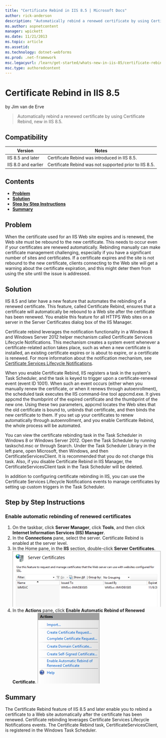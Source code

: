 ```yaml
---
title: "Certificate Rebind in IIS 8.5 | Microsoft Docs"
author: rick-anderson
description: "Automatically rebind a renewed certificate by using Certificate Rebind, new in IIS 8.5."
ms.author: aspnetcontent
manager: wpickett
ms.date: 11/21/2013
ms.topic: article
ms.assetid: 
ms.technology: dotnet-webforms
ms.prod: .net-framework
msc.legacyurl: /learn/get-started/whats-new-in-iis-85/certificate-rebind-in-iis85
msc.type: authoredcontent
---
```

Certificate Rebind in IIS 8.5
====================
by Jim van de Erve

> Automatically rebind a renewed certificate by using Certificate Rebind, new in IIS 8.5.


## Compatibility


| Version | Notes |
| --- | --- |
| IIS 8.5 and later | Certificate Rebind was introduced in IIS 8.5. |
| IIS 8.0 and earlier | Certificate Rebind was not supported prior to IIS 8.5. |


## Contents

- [**Problem**](#TOC301258515)
- [**Solution**](#TOC301258516)
- [**Step by Step Instructions**](#TOC301258517)
- [**Summary**](#TOC301258518)

<a id="TOC301258515"></a>
## Problem

When the certificate used for an IIS Web site expires and is renewed, the Web site must be rebound to the new certificate. This needs to occur even if your certificates are renewed automatically. Rebinding manually can make certificate management challenging, especially if you have a significant number of sites and certificates. If a certificate expires and the site is not rebound to the new certificate, clients connecting to the Web site will get a warning about the certificate expiration, and this might deter them from using the site until the issue is addressed.

<a id="TOC301258516"></a>
## Solution

IIS 8.5 and later have a new feature that automates the rebinding of a renewed certificate. This feature, called Certificate Rebind, ensures that a certificate will automatically be rebound to a Web site after the certificate has been renewed. You enable this feature for all HTTPS Web sites on a server in the Server Certificates dialog box of the IIS Manager.

Certificate rebind leverages the notification functionality in a Windows 8 and Windows Server 2012 helper mechanism called Certificate Services Lifecycle Notifications. This mechanism creates a system event whenever a certificate-related action takes place, such as when a new certificate is installed, an existing certificate expires or is about to expire, or a certificate is renewed. For more information about the notification mechanism, see [Certificate Services Lifecycle Notifications](https://social.technet.microsoft.com/wiki/contents/articles/14250.certificate-services-lifecycle-notifications.aspx).

When you enable Certificate Rebind, IIS registers a task in the system's Task Scheduler, and the task is keyed to trigger upon a certificate-renewal event (event ID 1001). When such an event occurs (either when you manually renew the certificate, or when it renews through autoenrollment), the scheduled task executes the IIS command-line tool appcmd.exe. It gives appcmd the thumbprint of the expired certificate and the thumbprint of the new one. Using these two parameters, appcmd locates the Web sites that the old certificate is bound to, unbinds that certificate, and then binds the new certificate to them. If you set up your certificates to renew automatically through autoenrollment, and you enable Certificate Rebind, the whole process will be automated.

You can view the certificate rebinding task in the Task Scheduler in Windows 8 or Windows Server 2012. Open the Task Scheduler by running taskschd.msc or through Search. Under the Task Scheduler Library in the left pane, open Microsoft, then Windows, and then CertificateServicesClient. It is recommended that you do not change this task. Also, if you disable Certificate Rebind in IIS Manager, the CertificateServicesClient task in the Task Scheduler will be deleted.

In addition to configuring certificate rebinding in IIS, you can use the Certificate Services Lifecycle Notifications events to manage certificates by setting up custom triggers in the Task Scheduler.

<a id="TOC301258517"></a>
## Step by Step Instructions

### Enable automatic rebinding of renewed certificates

1. On the taskbar, click **Server Manager**, click **Tools**, and then click **Internet Information Services (IIS) Manager**.
2. In the **Connections** pane, select the server. Certificate Rebind is enabled at the server level.
3. In the Home pane, in the **IIS** section, double-click **Server Certificates**. ![Server Certificates Pane](certificate-rebind-in-iis85/_static/image1.png)
4. In the **Actions** pane, click **Enable Automatic Rebind of Renewed Certificate**. ![Server Certificates Actions Pane](certificate-rebind-in-iis85/_static/image2.png)

<a id="TOC301258518"></a>
## Summary

The Certificate Rebind feature of IIS 8.5 and later enable you to rebind a certificate to a Web site automatically after the certificate has been renewed. Certificate rebinding leverages Certificate Services Lifecycle Notifications events. The Certificate Rebind task, CertificateServicesClient, is registered in the Windows Task Scheduler.